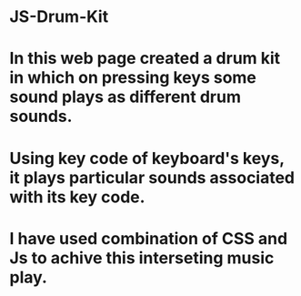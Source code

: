 # JS-Drum-Kit

# In this web page created a drum kit in which on pressing keys some sound plays as different drum sounds.
# Using key code of keyboard's keys, it plays particular sounds associated with its key code.
# I have used combination of CSS and Js to achive this interseting music play.
